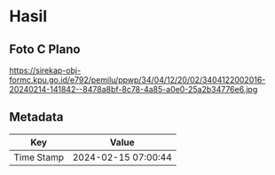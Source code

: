 # Hasil

## Foto C Plano

https://sirekap-obj-formc.kpu.go.id/e792/pemilu/ppwp/34/04/12/20/02/3404122002016-20240214-141842--8478a8bf-8c78-4a85-a0e0-25a2b34776e6.jpg


## Metadata

| Key        | Value               |
| ---------- | ------------------- |
| Time Stamp | 2024-02-15 07:00:44 |



